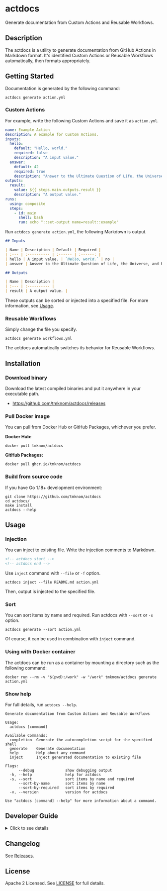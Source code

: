 # actdocs

Generate documentation from Custom Actions and Reusable Workflows.

## Description

The actdocs is a utility to generate documentation from GitHub Actions in Markdown format.
It's identified Custom Actions or Reusable Workflows automatically, then formats appropriately.

## Getting Started

Documentation is generated by the following command:

```shell
actdocs generate action.yml
```

### Custom Actions

For example, write the following Custom Actions and save it as `action.yml`.

```yaml
name: Example Action
description: A example for Custom Actions.
inputs:
  hello:
    default: "Hello, world."
    required: false
    description: "A input value."
  answer:
    default: 42
    required: true
    description: "Answer to the Ultimate Question of Life, the Universe, and Everything."
outputs:
  result:
    value: ${{ steps.main.outputs.result }}
    description: "A output value."
runs:
  using: composite
  steps:
    - id: main
      shell: bash
      run: echo "::set-output name=result::example"
```

Run `actdocs generate action.yml`, the following Markdown is output.

<!-- prettier-ignore-start -->
```markdown
## Inputs

| Name | Description | Default | Required |
| :--- | :---------- | :------ | :------: |
| hello | A input value. | `Hello, world.` | no |
| answer | Answer to the Ultimate Question of Life, the Universe, and Everything. | `42` | yes |

## Outputs

| Name | Description |
| :--- | :---------- |
| result | A output value. |
```
<!-- prettier-ignore-end -->

These outputs can be sorted or injected into a specified file.
For more information, see [Usage](#usage).

### Reusable Workflows

Simply change the file you specify.

```shell
actdocs generate workflows.yml
```

The actdocs automatically switches its behavior for Reusable Workflows.

## Installation

### Download binary

Download the latest compiled binaries and put it anywhere in your executable path.

<!-- markdownlint-disable no-bare-urls -->

- https://github.com/tmknom/actdocs/releases

<!-- markdownlint-enable no-bare-urls -->

### Pull Docker image

You can pull from Docker Hub or GitHub Packages, whichever you prefer.

**Docker Hub:**

```shell
docker pull tmknom/actdocs
```

**GitHub Packages:**

```shell
docker pull ghcr.io/tmknom/actdocs
```

### Build from source code

If you have Go 1.18+ development environment:

```shell
git clone https://github.com/tmknom/actdocs
cd actdocs/
make install
actdocs --help
```

## Usage

### Injection

You can inject to existing file.
Write the injection comments to Markdown.

```markdown
<!-- actdocs start -->
<!-- actdocs end -->
```

Use `inject` command with `--file` or `-f` option.

```shell
actdocs inject --file README.md action.yml
```

Then, output is injected to the specified file.

### Sort

You can sort items by name and required.
Run actdocs with `--sort` or `-s` option.

```shell
actdocs generate --sort action.yml
```

Of course, it can be used in combination with `inject` command.

### Using with Docker container

The actdocs can be run as a container by mounting a directory such as the following command:

```shell
docker run --rm -v "$(pwd):/work" -w "/work" tmknom/actdocs generate action.yml
```

### Show help

For full details, run `actdocs --help`.

```shell
Generate documentation from Custom Actions and Reusable Workflows

Usage:
  actdocs [command]

Available Commands:
  completion  Generate the autocompletion script for the specified shell
  generate    Generate documentation
  help        Help about any command
  inject      Inject generated documentation to existing file

Flags:
      --debug              show debugging output
  -h, --help               help for actdocs
  -s, --sort               sort items by name and required
      --sort-by-name       sort items by name
      --sort-by-required   sort items by required
  -v, --version            version for actdocs

Use "actdocs [command] --help" for more information about a command.
```

## Developer Guide

<!-- markdownlint-disable no-inline-html -->
<details>
<summary>Click to see details</summary>

### Requirements

- [GNU Make](https://www.gnu.org/software/make/)
- [Docker](https://docs.docker.com/get-docker/)
- [GitHub CLI](https://cli.github.com/)

### Development

You can use the `make` command.

**Build**:

```shell
make build
```

**Test**:

```shell
make test
```

**Lint**:

```shell
make lint
```

For more information, run `make help`.

### CI

When create a pull request, the following workflows are executed automatically at GitHub Actions.

- [Test](/.github/workflows/test.yml)
- [Lint Go](/.github/workflows/lint-go.yml)
- [Lint Markdown](/.github/workflows/lint-markdown.yml)
- [Lint YAML](/.github/workflows/lint-yaml.yml)
- [Lint Action](/.github/workflows/lint-action.yml)
- [Lint Shell](/.github/workflows/lint-shell.yml)

### Release

#### 1. Bump up to a new version

Run the following command to bump up.

```shell
make bump
```

This command will execute the following steps:

1. Update [VERSION](/VERSION)
2. Commit, push, and create a pull request
3. Open the web browser automatically for reviewing pull request

Then review and merge, so the release is ready to go.

#### 2. Publish the new version

Run the following command to publish a new tag at GitHub.

```shell
make release
```

Then [releasing workflow with GoReleaser](/.github/workflows/release.yml) is run automatically at GitHub Actions
that executes the following steps.

1. Build executable binaries for Linux, Windows and Darwin
2. Create a new GitHub Release, and publish binaries
3. Push Docker images to Docker Hub and GitHub Packages

Finally, we can use the new version! :tada:

### Administration

#### Dependency management

Use Dependabot version updates.
For more information, see [dependabot.yml](/.github/dependabot.yml).

#### Secrets management

Stored environment secrets for the following environments in this repository.

- **release**
  - `DOCKERHUB_TOKEN`: Personal access token used to log against Docker Hub, and it's used by the [releasing workflow](/.github/workflows/release.yml).

</details>
<!-- markdownlint-enable no-inline-html -->

## Changelog

See [Releases](https://github.com/tmknom/actdocs/releases).

## License

Apache 2 Licensed. See [LICENSE](/LICENSE) for full details.
